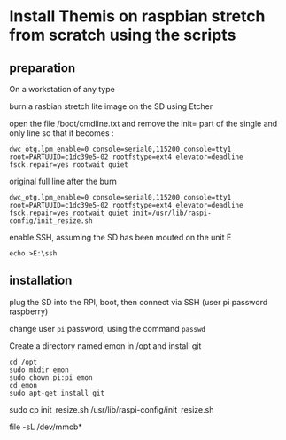# Install Themis on raspbian stretch from scratch using the scripts	

## preparation

On a workstation of any type

burn a rasbian stretch lite image on the SD using Etcher

open the file /boot/cmdline.txt and remove the init= part of the single and only line so that it becomes :

`
dwc_otg.lpm_enable=0 console=serial0,115200 console=tty1 root=PARTUUID=c1dc39e5-02 rootfstype=ext4 elevator=deadline fsck.repair=yes rootwait quiet
`

original full line after the burn

`
dwc_otg.lpm_enable=0 console=serial0,115200 console=tty1 root=PARTUUID=c1dc39e5-02 rootfstype=ext4 elevator=deadline fsck.repair=yes rootwait quiet init=/usr/lib/raspi-config/init_resize.sh
`

enable SSH, assuming the SD has been mouted on the unit E

`
echo.>E:\ssh
`

## installation

plug the SD into the RPI, boot, then connect via SSH (user pi password raspberry)

change user `pi` password, using the command `passwd`

Create a directory named emon in /opt and install git

```
cd /opt
sudo mkdir emon
sudo chown pi:pi emon
cd emon
sudo apt-get install git 
```

 sudo cp init_resize.sh /usr/lib/raspi-config/init_resize.sh
 
 file -sL /dev/mmcb*


